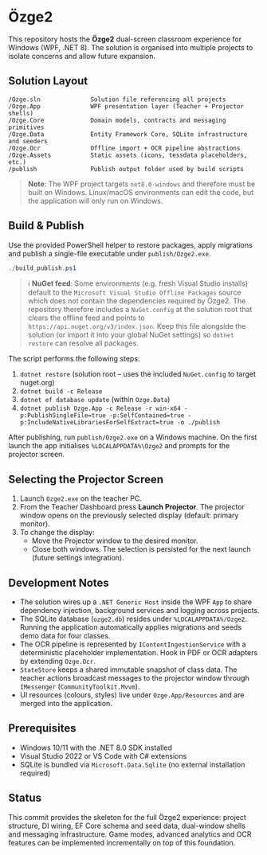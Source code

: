 # Özge2

This repository hosts the **Özge2** dual-screen classroom experience for Windows (WPF, .NET 8). The solution is organised into multiple projects to isolate concerns and allow future expansion.

## Solution Layout

```
/Ozge.sln              Solution file referencing all projects
/Ozge.App              WPF presentation layer (Teacher + Projector shells)
/Ozge.Core             Domain models, contracts and messaging primitives
/Ozge.Data             Entity Framework Core, SQLite infrastructure and seeders
/Ozge.Ocr              Offline import + OCR pipeline abstractions
/Ozge.Assets           Static assets (icons, tessdata placeholders, etc.)
/publish               Publish output folder used by build scripts
```

> **Note**: The WPF project targets `net8.0-windows` and therefore must be built on Windows. Linux/macOS environments can edit the code, but the application will only run on Windows.

## Build & Publish

Use the provided PowerShell helper to restore packages, apply migrations and publish a single-file executable under `publish/Ozge2.exe`.

```powershell
./build_publish.ps1
```

> ℹ️ **NuGet feed**: Some environments (e.g. fresh Visual Studio installs) default to the `Microsoft Visual Studio Offline Packages` source which does not contain the dependencies required by Özge2. The repository therefore includes a `NuGet.config` at the solution root that clears the offline feed and points to `https://api.nuget.org/v3/index.json`. Keep this file alongside the solution (or import it into your global NuGet settings) so `dotnet restore` can resolve all packages.

The script performs the following steps:

1. `dotnet restore` (solution root – uses the included `NuGet.config` to target nuget.org)
2. `dotnet build -c Release`
3. `dotnet ef database update` (within `Ozge.Data`)
4. `dotnet publish Ozge.App -c Release -r win-x64 -p:PublishSingleFile=true -p:SelfContained=true -p:IncludeNativeLibrariesForSelfExtract=true -o ./publish`

After publishing, run `publish/Ozge2.exe` on a Windows machine. On the first launch the app initialises `%LOCALAPPDATA%\Ozge2` and prompts for the projector screen.

## Selecting the Projector Screen

1. Launch `Ozge2.exe` on the teacher PC.
2. From the Teacher Dashboard press **Launch Projector**. The projector window opens on the previously selected display (default: primary monitor).
3. To change the display:
   - Move the Projector window to the desired monitor.
   - Close both windows. The selection is persisted for the next launch (future settings integration).

## Development Notes

- The solution wires up a `.NET Generic Host` inside the WPF `App` to share dependency injection, background services and logging across projects.
- The SQLite database (`ozge2.db`) resides under `%LOCALAPPDATA%/Ozge2`. Running the application automatically applies migrations and seeds demo data for four classes.
- The OCR pipeline is represented by `IContentIngestionService` with a deterministic placeholder implementation. Hook in PDF or OCR adapters by extending `Ozge.Ocr`.
- `StateStore` keeps a shared immutable snapshot of class data. The teacher actions broadcast messages to the projector window through `IMessenger` (`CommunityToolkit.Mvvm`).
- UI resources (colours, styles) live under `Ozge.App/Resources` and are merged into the application.

## Prerequisites

- Windows 10/11 with the .NET 8.0 SDK installed
- Visual Studio 2022 or VS Code with C# extensions
- SQLite is bundled via `Microsoft.Data.Sqlite` (no external installation required)

## Status

This commit provides the skeleton for the full Özge2 experience: project structure, DI wiring, EF Core schema and seed data, dual-window shells and messaging infrastructure. Game modes, advanced analytics and OCR features can be implemented incrementally on top of this foundation.
